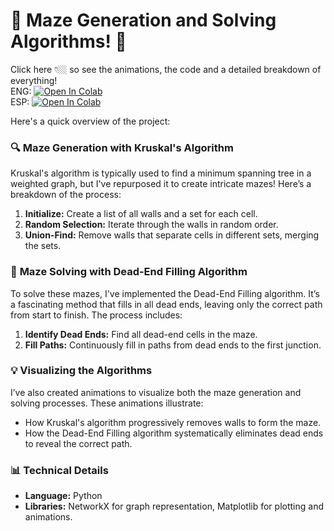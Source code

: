 # 🚀 **Maze Generation and Solving Algorithms!** 🧩

Click here 👇🏼 so see the animations, the code and a detailed breakdown of everything!  
ENG: <a href="https://colab.research.google.com/github/thually/MazeAlgorithms/blob/main/MazeAlgorithms_eng.ipynb" target="_parent"><img src="https://colab.research.google.com/assets/colab-badge.svg" alt="Open In Colab"/></a>  
ESP: <a href="https://colab.research.google.com/github/thually/MazeAlgorithms/blob/main/MazeAlgorithms_esp.ipynb" target="_parent"><img src="https://colab.research.google.com/assets/colab-badge.svg" alt="Open In Colab"/></a>  

Here's a quick overview of the project:

### 🔍 **Maze Generation with Kruskal's Algorithm**
Kruskal's algorithm is typically used to find a minimum spanning tree in a weighted graph, but I've repurposed it to create intricate mazes! Here’s a breakdown of the process:
1. **Initialize:** Create a list of all walls and a set for each cell.
2. **Random Selection:** Iterate through the walls in random order.
3. **Union-Find:** Remove walls that separate cells in different sets, merging the sets.

### 🔄 **Maze Solving with Dead-End Filling Algorithm**
To solve these mazes, I've implemented the Dead-End Filling algorithm. It’s a fascinating method that fills in all dead ends, leaving only the correct path from start to finish. The process includes:
1. **Identify Dead Ends:** Find all dead-end cells in the maze.
2. **Fill Paths:** Continuously fill in paths from dead ends to the first junction.

### 💡 **Visualizing the Algorithms**
I’ve also created animations to visualize both the maze generation and solving processes. These animations illustrate:
- How Kruskal's algorithm progressively removes walls to form the maze.
- How the Dead-End Filling algorithm systematically eliminates dead ends to reveal the correct path.

### 📊 **Technical Details**
- **Language:** Python
- **Libraries:** NetworkX for graph representation, Matplotlib for plotting and animations.
